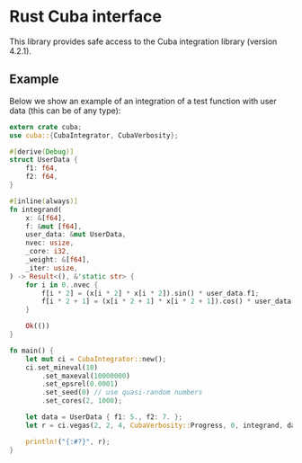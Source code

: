 # Rust Cuba interface

This library provides safe access to the Cuba integration library (version 4.2.1).

## Example

Below we show an example of an integration of a test function
with user data (this can be of any type):

```rust
extern crate cuba;
use cuba::{CubaIntegrator, CubaVerbosity};

#[derive(Debug)]
struct UserData {
    f1: f64,
    f2: f64,
}

#[inline(always)]
fn integrand(
    x: &[f64],
    f: &mut [f64],
    user_data: &mut UserData,
    nvec: usize,
    _core: i32,
    _weight: &[f64],
    _iter: usize,
) -> Result<(), &'static str> {
    for i in 0..nvec {
        f[i * 2] = (x[i * 2] * x[i * 2]).sin() * user_data.f1;
        f[i * 2 + 1] = (x[i * 2 + 1] * x[i * 2 + 1]).cos() * user_data.f2;
    }

    Ok(())
}

fn main() {
    let mut ci = CubaIntegrator::new();
    ci.set_mineval(10)
        .set_maxeval(10000000)
        .set_epsrel(0.0001)
        .set_seed(0) // use quasi-random numbers
        .set_cores(2, 1000);

    let data = UserData { f1: 5., f2: 7. };
    let r = ci.vegas(2, 2, 4, CubaVerbosity::Progress, 0, integrand, data);

    println!("{:#?}", r);
}
```
